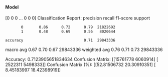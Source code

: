 #### Model
[0 0 0 ... 0 0 0]
Classification Report:
              precision    recall  f1-score   support

           0       0.86      0.72      0.79  21822692
           1       0.48      0.69      0.56   8020644

    accuracy                           0.71  29843336
   macro avg       0.67      0.70      0.67  29843336
weighted avg       0.76      0.71      0.73  29843336

Accuracy: 0.7123905651834634
Confusion Matrix:
[[15761778  6060914]
 [ 2522311  5498333]]
Confusion Matrix (%):
[[52.81506732 20.30910351]
 [ 8.45183997 18.42398919]]
